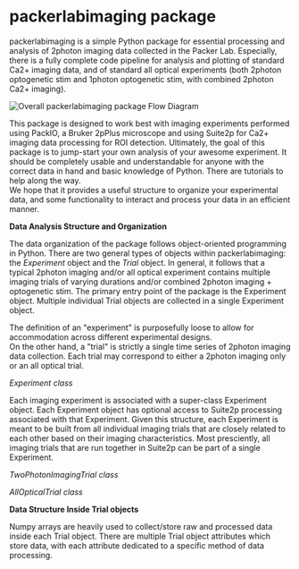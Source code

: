 # packerlabimaging package

packerlabimaging is a simple Python package for essential processing and analysis of 2photon imaging data collected in the Packer Lab. 
Especially, there is a fully complete code pipeline for analysis and plotting of standard Ca2+ imaging data, and of standard all optical experiments (both 2photon optogenetic stim and 1photon optogenetic stim, with combined 2photon Ca2+ imaging).

![Overall packerlabimaging package Flow Diagram](https://github.com/Packer-Lab/packerlabimaging/blob/7e16cf76588fa3fa34f634b9b455d9f386c54226/files/Overall%20Package%20Flow%20Diagram.drawio.png "Overall Flow Diagram")

This package is designed to work best with imaging experiments performed using PackIO, a Bruker 2pPlus microscope and using Suite2p for Ca2+ imaging 
data processing for ROI detection. Ultimately, the goal of this package is to jump-start your own analysis of your awesome experiment. 
It should be completely usable and understandable for anyone with the correct data in hand and basic knowledge of Python. There are tutorials to help along the way.  
We hope that it provides a useful structure to organize your experimental data, and some functionality to interact and process your data in an efficient manner. 

**Data Analysis Structure and Organization**

The data organization of the package follows object-oriented programming in Python.
There are two general types of objects within packerlabimaging: the *Experiment* object and the *Trial* object.
In general, it follows that a typical 2photon imaging and/or all optical experiment contains multiple imaging trials of varying durations and/or combined 2photon imaging + optogenetic stim. 
The primary entry point of the package is the Experiment object. 
Multiple individual Trial objects are collected in a single Experiment object. 

The definition of an "experiment" is purposefully loose to allow for accommodation across different experimental designs.  
On the other hand, a "trial" is strictly a single time series of 2photon imaging data collection. 
Each trial may correspond to either a 2photon imaging only or an all optical trial. 

*Experiment class*

Each imaging experiment is associated with a super-class Experiment object. Each Experiment object has optional access to Suite2p processing associated with that Experiment. 
Given this structure, each Experiment is meant to be built from all individual imaging trials that are closely related to each other based on their imaging characteristics. 
Most presciently, all imaging trials that are run together in Suite2p can be part of a single Experiment. 

*TwoPhotonImagingTrial class*


*AllOpticalTrial class*


**Data Structure Inside Trial objects**

Numpy arrays are heavily used to collect/store raw and processed data inside each Trial object. 
There are multiple Trial object attributes which store data, with each attribute dedicated to a specific method of data processing.


